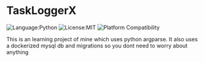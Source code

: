# TaskLoggerX

![Language:Python](https://img.shields.io/badge/Language-Python-green)
![License:MIT](https://img.shields.io/static/v1?label=License&message=MIT&color=blue&style=flat-square)
![Platform Compatibility](https://img.shields.io/badge/Platform%20Compatibility-macos%20%7C%20linux%20%7C%20windows-orange)


This is an learning project of mine which uses python argparse.
It also uses a dockerized mysql db and migrations so you dont need to worry about anything

